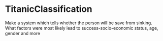 # TitanicClassification
Make a system which tells whether the person will be save from sinking. What factors were most likely lead to success-socio-economic status, age, gender and more
